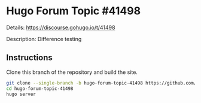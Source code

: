 # Hugo Forum Topic #41498

Details: <https://discourse.gohugo.io/t/41498>

Description: Difference testing

## Instructions

Clone this branch of the repository and build the site.

```bash
git clone --single-branch -b hugo-forum-topic-41498 https://github.com/jmooring/hugo-testing hugo-forum-topic-41498
cd hugo-forum-topic-41498
hugo server
```
